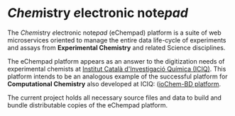 # *Chem*istry *e*lectronic note*pad*

The *Chem*istry *e*lectronic note*pad* (eChempad) platform is a suite of web microservices oriented to manage the entire
data life-cycle of experiments and assays from **Experimental Chemistry** and related Science disciplines.

The eChempad platform appears as an answer to the digitization needs of experimental chemists at [Institut Català 
d'Investigació Química (ICIQ)](https://www.iciq.org/). This platform intends to be an analogous example of the 
successful platform for **Computational Chemistry** also developed at ICIQ:
([ioChem-BD platform](https://www.iochem-bd.org/index-introduction.jsp). 

The current project holds all necessary source files and data to build and bundle distributable copies of the eChempad 
platform. 



